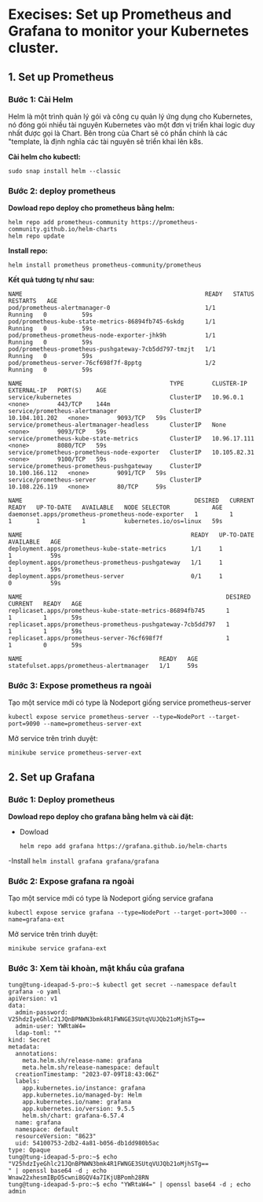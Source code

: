 # **Execises: Set up Prometheus and Grafana to monitor your Kubernetes cluster.**

## **1. Set up Prometheus**

### **Bước 1: Cài Helm**

Helm là một trình quản lý gói và công cụ quản lý ứng dụng cho Kubernetes, nó đóng gói nhiều tài nguyên Kubernetes vào một đơn vị triển khai logic duy nhất được gọi là Chart. Bên trong của Chart sẽ có phần chính là các "template, là định nghĩa các tài nguyên sẽ triển khai lên k8s.

**Cài helm cho kubectl:**
```
sudo snap install helm --classic
```

### **Bước 2: deploy prometheus**

**Dowload repo deploy cho prometheus bằng helm:**
```
helm repo add prometheus-community https://prometheus-community.github.io/helm-charts
helm repo update
```
**Install repo:**
```
helm install prometheus prometheus-community/prometheus
```
**Kết quả tương tự như sau:**

```
NAME                                                    READY   STATUS    RESTARTS   AGE
pod/prometheus-alertmanager-0                           1/1     Running   0          59s
pod/prometheus-kube-state-metrics-86894fb745-6skdg      1/1     Running   0          59s
pod/prometheus-prometheus-node-exporter-jhk9h           1/1     Running   0          59s
pod/prometheus-prometheus-pushgateway-7cb5dd797-tmzjt   1/1     Running   0          59s
pod/prometheus-server-76cf698f7f-8pptg                  1/2     Running   0          59s

NAME                                          TYPE        CLUSTER-IP       EXTERNAL-IP   PORT(S)    AGE
service/kubernetes                            ClusterIP   10.96.0.1        <none>        443/TCP    144m
service/prometheus-alertmanager               ClusterIP   10.104.101.202   <none>        9093/TCP   59s
service/prometheus-alertmanager-headless      ClusterIP   None             <none>        9093/TCP   59s
service/prometheus-kube-state-metrics         ClusterIP   10.96.17.111     <none>        8080/TCP   59s
service/prometheus-prometheus-node-exporter   ClusterIP   10.105.82.31     <none>        9100/TCP   59s
service/prometheus-prometheus-pushgateway     ClusterIP   10.100.166.112   <none>        9091/TCP   59s
service/prometheus-server                     ClusterIP   10.108.226.119   <none>        80/TCP     59s

NAME                                                 DESIRED   CURRENT   READY   UP-TO-DATE   AVAILABLE   NODE SELECTOR            AGE
daemonset.apps/prometheus-prometheus-node-exporter   1         1         1       1            1           kubernetes.io/os=linux   59s

NAME                                                READY   UP-TO-DATE   AVAILABLE   AGE
deployment.apps/prometheus-kube-state-metrics       1/1     1            1           59s
deployment.apps/prometheus-prometheus-pushgateway   1/1     1            1           59s
deployment.apps/prometheus-server                   0/1     1            0           59s

NAME                                                          DESIRED   CURRENT   READY   AGE
replicaset.apps/prometheus-kube-state-metrics-86894fb745      1         1         1       59s
replicaset.apps/prometheus-prometheus-pushgateway-7cb5dd797   1         1         1       59s
replicaset.apps/prometheus-server-76cf698f7f                  1         1         0       59s

NAME                                       READY   AGE
statefulset.apps/prometheus-alertmanager   1/1     59s
```

### **Bước 3: Expose prometheus ra ngoài**
Tạo một service mới có type là Nodeport giống service prometheus-server 
```
kubectl expose service prometheus-server --type=NodePort --target-port=9090 --name=prometheus-server-ext
```
Mở service trên trình duyệt: 
```
minikube service prometheus-server-ext
```

## **2. Set up Grafana**


### **Bước 1: Deploy prometheus**

**Dowload repo deploy cho grafana bằng helm và cài đặt:**

- Dowload
    ```
    helm repo add grafana https://grafana.github.io/helm-charts
    ```
-Install
    ```
    helm install grafana grafana/grafana
    ```
### **Bước 2: Expose grafana ra ngoài**
Tạo một service mới có type là Nodeport giống service grafana
```
kubectl expose service grafana --type=NodePort --target-port=3000 --name=grafana-ext
```
Mở service trên trình duyệt: 
```
minikube service grafana-ext
```
### **Bước 3: Xem tài khoàn, mật khẩu của grafana**
```
tung@tung-ideapad-5-pro:~$ kubectl get secret --namespace default grafana -o yaml
apiVersion: v1
data:
  admin-password: V25hdzIyeGhlc21JQnBPNWN3bmk4R1FWNGE3SUtqVUJQb21oMjhSTg==
  admin-user: YWRtaW4=
  ldap-toml: ""
kind: Secret
metadata:
  annotations:
    meta.helm.sh/release-name: grafana
    meta.helm.sh/release-namespace: default
  creationTimestamp: "2023-07-09T18:43:06Z"
  labels:
    app.kubernetes.io/instance: grafana
    app.kubernetes.io/managed-by: Helm
    app.kubernetes.io/name: grafana
    app.kubernetes.io/version: 9.5.5
    helm.sh/chart: grafana-6.57.4
  name: grafana
  namespace: default
  resourceVersion: "8623"
  uid: 54100753-2db2-4a81-b056-db1dd980b5ac
type: Opaque 
tung@tung-ideapad-5-pro:~$ echo "V25hdzIyeGhlc21JQnBPNWN3bmk4R1FWNGE3SUtqVUJQb21oMjhSTg==
" | openssl base64 -d ; echo
Wnaw22xhesmIBpO5cwni8GQV4a7IKjUBPomh28RN
tung@tung-ideapad-5-pro:~$ echo "YWRtaW4=" | openssl base64 -d ; echo                    
admin
```


